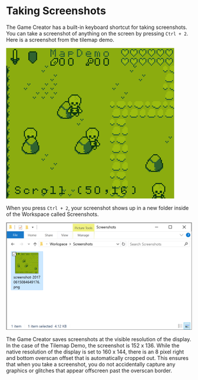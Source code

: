# Taking Screenshots

The Game Creator has a built-in keyboard shortcut for taking screenshots. You can take a screenshot of anything on the screen by pressing `Ctrl + 2`. Here is a screenshot from the tilemap demo.

![image alt text](images/TakingScreenshots_image_0.png)

When you press `Ctrl + 2`, your screenshot shows up in a new folder inside of the Workspace called Screenshots.

![image alt text](images/TakingScreenshots_image_1.png)

The Game Creator saves screenshots at the visible resolution of the display. In the case of the Tilemap Demo, the screenshot is 152 x 136. While the native resolution of the display is set to 160 x 144, there is an 8 pixel right and bottom overscan offset that is automatically cropped out. This ensures that when you take a screenshot, you do not accidentally capture any graphics or glitches that appear offscreen past the overscan border.


